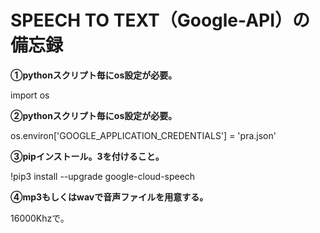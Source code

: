 # SPEECH TO TEXT（Google-API）の備忘録

<strong>①pythonスクリプト毎にos設定が必要。</strong>
<p>import os</p>

<strong>②pythonスクリプト毎にos設定が必要。</strong>
<p>os.environ['GOOGLE_APPLICATION_CREDENTIALS'] = 'pra.json'</p>

<strong>③pipインストール。3を付けること。</strong>
<p>!pip3 install --upgrade google-cloud-speech</p>

<strong>④mp3もしくはwavで音声ファイルを用意する。</strong>
<p>16000Khzで。</p>
